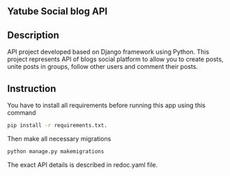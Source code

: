 ## Yatube Social blog API

## Description

API project developed based on Django framework using Python. This project represents API of blogs social platform to allow you to create posts, unite posts in groups, follow other users and comment their posts.

## Instruction

You have to install all requirements before running this app using this command
```bash
pip install -r requirements.txt.
```
Then make all necessary migrations
```bash
python manage.py makemigrations
```
The exact API details is described in redoc.yaml file.
